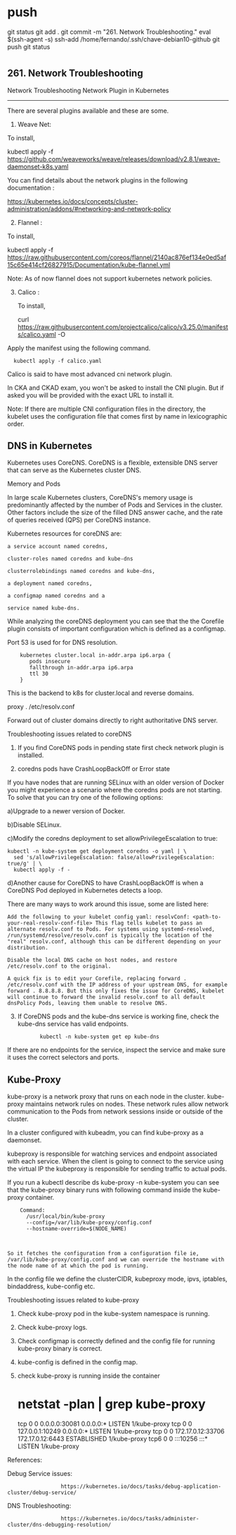 #
# ###################################################################################################################### 
# ###################################################################################################################### 
#  push

git status
git add .
git commit -m "261. Network Troubleshooting."
eval $(ssh-agent -s)
ssh-add /home/fernando/.ssh/chave-debian10-github
git push
git status




# ###################################################################################################################### 
# ###################################################################################################################### 
## 261. Network Troubleshooting

Network Troubleshooting
Network Plugin in Kubernetes

--------------------

There are several plugins available and these are some.


1. Weave Net:


To install,


kubectl apply -f https://github.com/weaveworks/weave/releases/download/v2.8.1/weave-daemonset-k8s.yaml


You can find details about the network plugins in the following documentation :

https://kubernetes.io/docs/concepts/cluster-administration/addons/#networking-and-network-policy


2. Flannel :


 To install,

 

kubectl apply -f https://raw.githubusercontent.com/coreos/flannel/2140ac876ef134e0ed5af15c65e414cf26827915/Documentation/kube-flannel.yml

   

Note: As of now flannel does not support kubernetes network policies.


3. Calico :

   

   To install,

   curl https://raw.githubusercontent.com/projectcalico/calico/v3.25.0/manifests/calico.yaml -O

  Apply the manifest using the following command.

      kubectl apply -f calico.yaml

   Calico is said to have most advanced cni network plugin.


In CKA and CKAD exam, you won't be asked to install the CNI plugin. But if asked you will be provided with the exact URL to install it.

Note: If there are multiple CNI configuration files in the directory, the kubelet uses the configuration file that comes first by name in lexicographic order.



DNS in Kubernetes
-----------------

Kubernetes uses CoreDNS. CoreDNS is a flexible, extensible DNS server that can serve as the Kubernetes cluster DNS.


Memory and Pods

In large scale Kubernetes clusters, CoreDNS's memory usage is predominantly affected by the number of Pods and Services in the cluster. Other factors include the size of the filled DNS answer cache, and the rate of queries received (QPS) per CoreDNS instance.


Kubernetes resources for coreDNS are:   

    a service account named coredns,

    cluster-roles named coredns and kube-dns

    clusterrolebindings named coredns and kube-dns, 

    a deployment named coredns,

    a configmap named coredns and a

    service named kube-dns.


While analyzing the coreDNS deployment you can see that the the Corefile plugin consists of important configuration which is defined as a configmap.


Port 53 is used for for DNS resolution.


        kubernetes cluster.local in-addr.arpa ip6.arpa {
           pods insecure
           fallthrough in-addr.arpa ip6.arpa
           ttl 30
        }


This is the backend to k8s for cluster.local and reverse domains.


proxy . /etc/resolv.conf


Forward out of cluster domains directly to right authoritative DNS server.



Troubleshooting issues related to coreDNS

1. If you find CoreDNS pods in pending state first check network plugin is installed.

2. coredns pods have CrashLoopBackOff or Error state

If you have nodes that are running SELinux with an older version of Docker you might experience a scenario where the coredns pods are not starting. To solve that you can try one of the following options:

a)Upgrade to a newer version of Docker.

b)Disable SELinux.

c)Modify the coredns deployment to set allowPrivilegeEscalation to true:


    kubectl -n kube-system get deployment coredns -o yaml | \
      sed 's/allowPrivilegeEscalation: false/allowPrivilegeEscalation: true/g' | \
      kubectl apply -f -

d)Another cause for CoreDNS to have CrashLoopBackOff is when a CoreDNS Pod deployed in Kubernetes detects a loop.


  There are many ways to work around this issue, some are listed here:


    Add the following to your kubelet config yaml: resolvConf: <path-to-your-real-resolv-conf-file> This flag tells kubelet to pass an alternate resolv.conf to Pods. For systems using systemd-resolved, /run/systemd/resolve/resolv.conf is typically the location of the "real" resolv.conf, although this can be different depending on your distribution.

    Disable the local DNS cache on host nodes, and restore /etc/resolv.conf to the original.

    A quick fix is to edit your Corefile, replacing forward . /etc/resolv.conf with the IP address of your upstream DNS, for example forward . 8.8.8.8. But this only fixes the issue for CoreDNS, kubelet will continue to forward the invalid resolv.conf to all default dnsPolicy Pods, leaving them unable to resolve DNS.


3. If CoreDNS pods and the kube-dns service is working fine, check the kube-dns service has valid endpoints.

              kubectl -n kube-system get ep kube-dns

If there are no endpoints for the service, inspect the service and make sure it uses the correct selectors and ports.



Kube-Proxy
---------

kube-proxy is a network proxy that runs on each node in the cluster. kube-proxy maintains network rules on nodes. These network rules allow network communication to the Pods from network sessions inside or outside of the cluster.


In a cluster configured with kubeadm, you can find kube-proxy as a daemonset.


kubeproxy is responsible for watching services and endpoint associated with each service. When the client is going to connect to the service using the virtual IP the kubeproxy is responsible for sending traffic to actual pods.


If you run a kubectl describe ds kube-proxy -n kube-system you can see that the kube-proxy binary runs with following command inside the kube-proxy container.


        Command:
          /usr/local/bin/kube-proxy
          --config=/var/lib/kube-proxy/config.conf
          --hostname-override=$(NODE_NAME)

 

    So it fetches the configuration from a configuration file ie, /var/lib/kube-proxy/config.conf and we can override the hostname with the node name of at which the pod is running.

 

  In the config file we define the clusterCIDR, kubeproxy mode, ipvs, iptables, bindaddress, kube-config etc.

 
Troubleshooting issues related to kube-proxy

1. Check kube-proxy pod in the kube-system namespace is running.

2. Check kube-proxy logs.

3. Check configmap is correctly defined and the config file for running kube-proxy binary is correct.

4. kube-config is defined in the config map.

5. check kube-proxy is running inside the container

    # netstat -plan | grep kube-proxy
    tcp        0      0 0.0.0.0:30081           0.0.0.0:*               LISTEN      1/kube-proxy
    tcp        0      0 127.0.0.1:10249         0.0.0.0:*               LISTEN      1/kube-proxy
    tcp        0      0 172.17.0.12:33706       172.17.0.12:6443        ESTABLISHED 1/kube-proxy
    tcp6       0      0 :::10256                :::*                    LISTEN      1/kube-proxy



References:

Debug Service issues:

                     https://kubernetes.io/docs/tasks/debug-application-cluster/debug-service/

DNS Troubleshooting:

                     https://kubernetes.io/docs/tasks/administer-cluster/dns-debugging-resolution/